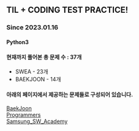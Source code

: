 ## TIL + CODING TEST PRACTICE!
### Since 2023.01.16
#### Python3
#### 현재까지 풀어본 총 문제 수 : 37개
- SWEA - 23개
- BAEKJOON - 14개

#### 아래의 페이지에서 제공하는 문제들로 구성되어 있습니다.
[BaekJoon](https://www.acmicpc.net/)  
[Programmers](https://programmers.co.kr/)  
[Samsung_SW_Academy](https://swexpertacademy.com/main/main.do)  
